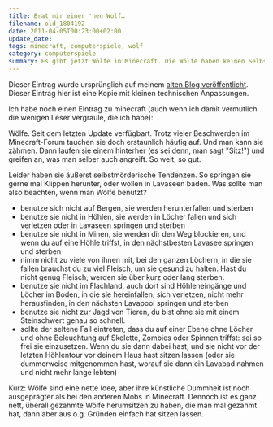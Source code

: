 ```yaml
---
title: Brat mir einer 'nen Wolf…
filename: old_1804192
date: 2011-04-05T00:23:00+02:00
update_date:
tags: minecraft, computerspiele, wolf
category: computerspiele
summary: Es gibt jetzt Wölfe in Minecraft. Die Wölfe haben keinen Selbsterhaltungstrieb.
---
```

Dieser Eintrag wurde ursprünglich auf meinem [alten Blog veröffentlicht](https://stu.blogger.de/stories/1804192/). Dieser Eintrag hier ist eine Kopie mit kleinen technischen Anpassungen.

Ich habe noch einen Eintrag zu minecraft (auch wenn ich damit vermutlich die wenigen Leser vergraule, die ich habe):

Wölfe. Seit dem letzten Update verfügbart. Trotz vieler Beschwerden im Minecraft-Forum tauchen sie doch erstaunlich häufig auf. Und man kann sie zähmen. Dann laufen sie einem hinterher (es sei denn, man sagt "Sitz!") und greifen an, was man selber auch angreift. So weit, so gut.

Leider haben sie äußerst selbstmörderische Tendenzen. So springen sie gerne mal Klippen herunter, oder wollen in Lavaseen baden.
Was sollte man also beachten, wenn man Wölfe benutzt?

- benutze sich nicht auf Bergen, sie werden herunterfallen und sterben
- benutze sie nicht in Höhlen, sie werden in Löcher fallen und sich verletzen oder in Lavaseen springen und sterben
- benutze sie nicht in Minen, sie werden dir den Weg blockieren, und wenn du auf eine Höhle triffst, in den nächstbesten Lavasee springen und sterben
- nimm nicht zu viele von ihnen mit, bei den ganzen Löchern, in die sie fallen brauchst du zu viel Fleisch, um sie gesund zu halten. Hast du nicht genug Fleisch, werden sie über kurz oder lang sterben.
- benutze sie nicht im Flachland, auch dort sind Höhleneingänge und Löcher im Boden, in die sie hereinfallen, sich verletzen, nicht mehr herausfinden, in den nächsten Lavapool springen und sterben
- benutze sie nicht zur Jagd von Tieren, du bist ohne sie mit einem Steinschwert genau so schnell.
- sollte der seltene Fall eintreten, dass du auf einer Ebene ohne Löcher und ohne Beleuchtung auf Skelette, Zombies oder Spinnen triffst: sei so frei sie einzusetzen. Wenn du sie dann dabei hast, und sie nicht vor der letzten Höhlentour vor deinem Haus hast sitzen lassen (oder sie dummerweise mitgenommen hast, worauf sie dann ein Lavabad nahmen und nicht mehr lange lebten)

Kurz: Wölfe sind eine nette Idee, aber ihre künstliche Dummheit ist noch ausgeprägter als bei den anderen Mobs in Minecraft. Dennoch ist es ganz nett, überall gezähmte Wölfe herumsitzen zu haben, die man mal gezähmt hat, dann aber aus o.g. Gründen einfach hat sitzen lassen.
